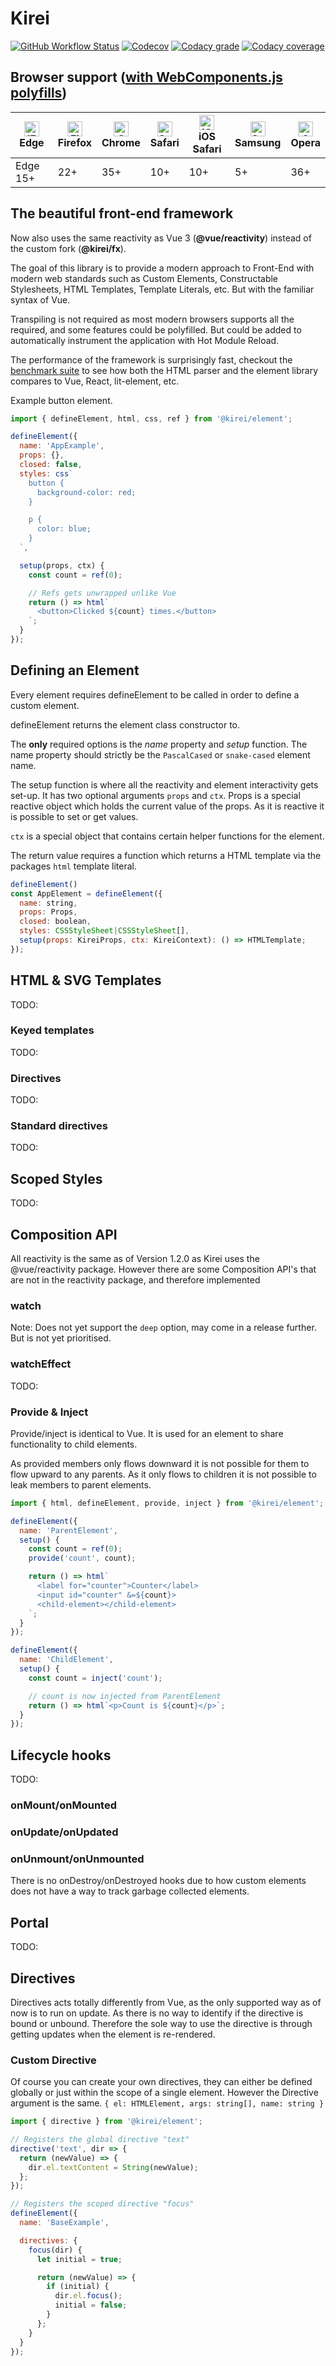 Kirei
=============

[![GitHub Workflow Status](https://img.shields.io/github/workflow/status/ifaxity/kirei/Test%20and%20Deploy?style=for-the-badge&logo=github)](https://github.com/iFaxity/kirei/actions)
[![Codecov](https://img.shields.io/codecov/c/github/ifaxity/kirei?style=for-the-badge&logo=codecov)](https://codecov.io/gh/iFaxity/kirei)
[![Codacy grade](https://img.shields.io/codacy/grade/dbdf69a34ba64733ace9d8aa204248ab?style=for-the-badge&logo=codacy)](https://app.codacy.com/manual/iFaxity/kirei/dashboard)
[![Codacy coverage](https://img.shields.io/codacy/coverage/dbdf69a34ba64733ace9d8aa204248ab?style=for-the-badge&logo=codacy)](https://app.codacy.com/manual/iFaxity/kirei/dashboard)

Browser support ([with WebComponents.js polyfills](https://github.com/webcomponents/polyfills/tree/master/packages/webcomponentsjs))
------------------

| [<img src="https://raw.githubusercontent.com/alrra/browser-logos/master/src/edge/edge_48x48.png" alt="IE / Edge" width="24px" height="24px" />](http://godban.github.io/browsers-support-badges/)</br>Edge | [<img src="https://raw.githubusercontent.com/alrra/browser-logos/master/src/firefox/firefox_48x48.png" alt="Firefox" width="24px" height="24px" />](http://godban.github.io/browsers-support-badges/)</br>Firefox | [<img src="https://raw.githubusercontent.com/alrra/browser-logos/master/src/chrome/chrome_48x48.png" alt="Chrome" width="24px" height="24px" />](http://godban.github.io/browsers-support-badges/)</br>Chrome | [<img src="https://raw.githubusercontent.com/alrra/browser-logos/master/src/safari/safari_48x48.png" alt="Safari" width="24px" height="24px" />](http://godban.github.io/browsers-support-badges/)</br>Safari | [<img src="https://raw.githubusercontent.com/alrra/browser-logos/master/src/safari-ios/safari-ios_48x48.png" alt="iOS Safari" width="24px" height="24px" />](http://godban.github.io/browsers-support-badges/)</br>iOS Safari | [<img src="https://raw.githubusercontent.com/alrra/browser-logos/master/src/samsung-internet/samsung-internet_48x48.png" alt="Samsung" width="24px" height="24px" />](http://godban.github.io/browsers-support-badges/)</br>Samsung | [<img src="https://raw.githubusercontent.com/alrra/browser-logos/master/src/opera/opera_48x48.png" alt="Opera" width="24px" height="24px" />](http://godban.github.io/browsers-support-badges/)</br>Opera |
| -------- | --- | --- | --- | --- | -- | --- |
| Edge 15+ | 22+ | 35+ | 10+ | 10+ | 5+ | 36+ |

The beautiful front-end framework
---------------------------------

Now also uses the same reactivity as Vue 3 (**@vue/reactivity**) instead of the custom fork (**@kirei/fx**).

The goal of this library is to provide a modern approach to Front-End with modern web standards such as Custom Elements, Constructable Stylesheets, HTML Templates, Template Literals, etc. But with the familiar syntax of Vue.

Transpiling is not required as most modern browsers supports all the required, and some features could be polyfilled. But could be added to automatically instrument the application with Hot Module Reload.

The performance of the framework is surprisingly fast, checkout the [benchmark suite](https://github.com/ifaxity/js-framework-benchmark) to see how both the HTML parser and the element library compares to Vue, React, lit-element, etc.

Example button element.

```js
import { defineElement, html, css, ref } from '@kirei/element';

defineElement({
  name: 'AppExample',
  props: {},
  closed: false,
  styles: css`
    button {
      background-color: red;
    }

    p {
      color: blue;
    }
  `,

  setup(props, ctx) {
    const count = ref(0);

    // Refs gets unwrapped unlike Vue
    return () => html`
      <button>Clicked ${count} times.</button>
    `;
  }
});
```

Defining an Element
-------------------

Every element requires defineElement to be called in order to define a custom element.

defineElement returns the element class constructor to.

The **only** required options is the *name* property and *setup* function. The name property should strictly be the `PascalCased` or `snake-cased` element name.

The setup function is where all the reactivity and element interactivity gets set-up. It has two optional arguments `props` and `ctx`. Props is a special reactive object which holds the current value of the props. As it is reactive it is possible to set or get values.

`ctx` is a special object that contains certain helper functions for the element.

The return value requires a function which returns a HTML template via the packages `html` template literal.


```js
defineElement()
const AppElement = defineElement({
  name: string,
  props: Props,
  closed: boolean,
  styles: CSSStyleSheet|CSSStyleSheet[],
  setup(props: KireiProps, ctx: KireiContext): () => HTMLTemplate;
});
```

HTML & SVG Templates
--------------------

TODO:

### Keyed templates

TODO:

### Directives

TODO:

### Standard directives

TODO:

Scoped Styles
-------------

TODO:

Composition API
---------------

All reactivity is the same as of Version 1.2.0 as Kirei uses the @vue/reactivity package. However there are some Composition API's that are not in the reactivity package, and therefore implemented

### watch

Note: Does not yet support the `deep` option, may come in a release further. But is not yet prioritised.

### watchEffect

TODO:

### Provide & Inject

Provide/inject is identical to Vue. It is used for an element to share functionality to child elements.

As provided members only flows downward it is not possible for them to flow upward to any parents.
As it only flows to children it is not possible to leak members to parent elements.

```js
import { html, defineElement, provide, inject } from '@kirei/element';

defineElement({
  name: 'ParentElement',
  setup() {
    const count = ref(0);
    provide('count', count);

    return () => html`
      <label for="counter">Counter</label>
      <input id="counter" &=${count}>
      <child-element></child-element>
    `;
  }
});

defineElement({
  name: 'ChildElement',
  setup() {
    const count = inject('count');

    // count is now injected from ParentElement
    return () => html`<p>Count is ${count}</p>`;
  }
});
```

Lifecycle hooks
---------------

TODO:

### onMount/onMounted
### onUpdate/onUpdated
### onUnmount/onUnmounted

There is no onDestroy/onDestroyed hooks due to how custom elements does not have a way to track garbage collected elements.

Portal
------

TODO:

Directives
----------

Directives acts totally differently from Vue, as the only supported way as of now is to run on update. As there is no way to identify if the directive is bound or unbound. Therefore the sole way to use the directive is through getting updates when the element is re-rendered.

### Custom Directive

Of course you can create your own directives, they can either be defined globally or just within the scope of a single element. However the Directive argument is the same. `{ el: HTMLElement, args: string[], name: string }`

```js
import { directive } from '@kirei/element';

// Registers the global directive "text"
directive('text', dir => {
  return (newValue) => {
    dir.el.textContent = String(newValue);
  };
});

// Registers the scoped directive "focus"
defineElement({
  name: 'BaseExample',

  directives: {
    focus(dir) {
      let initial = true;

      return (newValue) => {
        if (initial) {
          dir.el.focus();
          initial = false;
        }
      };
    }
  }
});
```
